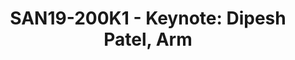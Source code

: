 ---
categories:
- san19
description: TBA
image:
  featured: 'true'
  path: /assets/images/featured-images/san19/SAN19-200K1.png
session_attendee_num: '59'
session_id: SAN19-200K1
session_room: Pacific Room (Keynote)
session_slot:
  end_time: '2019-09-24 10:30:00'
  start_time: '2019-09-24 10:00:00'
session_speakers:
- speaker_bio: ''
  speaker_company: Arm
  speaker_image: /assets/images/speakers/placeholder.jpg
  speaker_location: ''
  speaker_name: Dipesh Patel
  speaker_position: President, IoT Services Group
  speaker_url: ''
  speaker_username: dipesh.patel1
- speaker_bio: Dipesh Patel, President, IoT Services Group, Arm<br><br>Dipesh is the
    president of IoT Services Group at Arm. Prior to this, he served as the executive
    vice president of incubation businesses, responsible for the development of new
    businesses to create solutions to enable the Internet of Things.<br>Dipesh was
    previously executive vice president of technical operations, in charge of Arm’s
    infrastructure used for IP development. Before this he was general manager of
    the Physical Design Group at Arm.<br>Dipesh joined Arm in 1997 and has held senior
    management positions working primarily in System on Chip (SoC) related activities
    including vice president of technology for physical IP and director of research.
  speaker_company: Arm
  speaker_image: /assets/images/speakers/san19/dipesh-patel.jpg
  speaker_location: ''
  speaker_name: Dipesh Patel
  speaker_position: President, IoT Services Group
  speaker_url: ''
  speaker_username: dipesh_patel.201fngss
session_track: Keynote
tag: session
tags:
- Keynote
title: 'SAN19-200K1 - Keynote: Dipesh Patel, Arm'
---